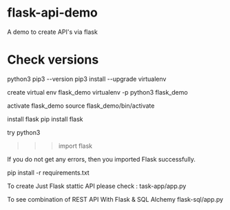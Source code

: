 # flask-api-demo
A demo to create API's via flask

# Check versions
  python3
  pip3 --version
  pip3 install --upgrade virtualenv

  create virtual env  flask_demo
  virtualenv -p python3 flask_demo

  activate flask_demo
  source flask_demo/bin/activate

  install flask
  pip install flask

try
  python3
  >>> import flask
  >>>
If you do not get any errors, then you imported Flask successfully.


pip install -r requirements.txt

To create Just Flask stattic API please check :
task-app/app.py

To see combination of REST API With Flask & SQL Alchemy
flask-sql/app.py


